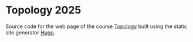 # Topology 2025

Source code for the web page of the course [Topology](https://math.iisc.ac.in/~gadgil/topology-2025/index.html) built using the static site generator [Hugo](https://gohugo.io/). 